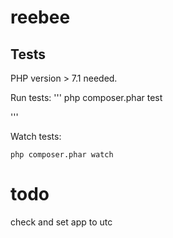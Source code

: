 # reebee

## Tests

PHP version > 7.1 needed. 

Run tests:
'''
php composer.phar test

'''

Watch tests:
```
php composer.phar watch
```

# todo
check and set app to utc